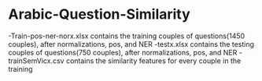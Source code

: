 # Arabic-Question-Similarity
-Train-pos-ner-norx.xlsx contains the training couples of questions(1450 couples), after normalizations, pos, and NER
-testx.xlsx contains the testing couples of questions(750 couples), after normalizations, pos, and NER
-trainSemVicx.csv contains the similarity features for every couple in the training
